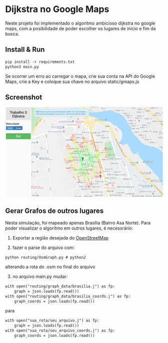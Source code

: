 # Dijkstra no Google Maps

Neste projeto foi implementado o algoritmo ambicioso dijkstra no google maps, com a posibilidade de poder escolher os lugares de inicio e fim da busca.

## Install & Run

    pip install -r requirements.txt
    python3 main.py

Se ocorrer um erro ao carregar o mapa, crie sua conta na API do Google Maps, crie a Key
e coloque sua chave no arquivo static/gmaps.js

## Screenshot

![imagem](./static/assets/img/project-image.png)

## Gerar Grafos de outros lugares

Nesta simulação, foi mapeado apenas Brasília (Bairro Asa Norte).
Para poder visualizar o algorítmo em outros lugares, é necessrário:

1. Exportar a região desejada do [OpenStreetMap](https://www.openstreetmap.org/)

2. fazer o parse do arquivo com:

```
python routing/OsmGraph.py # python2
```

alterando a rota do .osm no final do arquivo

3. no arquivo main.py mudar:

```
with open("routing/graph_data/brasilia.j") as fp:
    graph = json.loads(fp.read())
with open("routing/graph_data/brasilia_coords.j") as fp:
    graph_coords = json.loads(fp.read())
```

para

```
with open("sua_rota/seu_arquivo.j") as fp:
    graph = json.loads(fp.read())
with open("sua_rota/seu_arquivo_coords.j") as fp:
    graph_coords = json.loads(fp.read())
```
